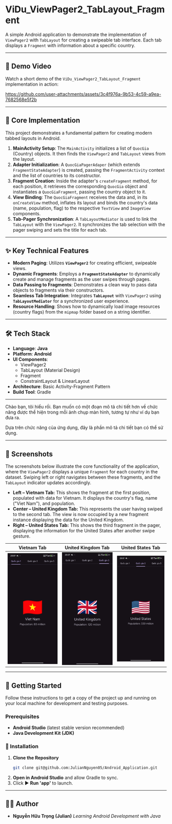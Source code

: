 # ViDu_ViewPager2_TabLayout_Fragment

A simple Android application to demonstrate the implementation of `ViewPager2` with `TabLayout` for creating a swipeable tab interface. Each tab displays a `Fragment` with information about a specific country.

-----

## 🎥 Demo Video

Watch a short demo of the `ViDu_ViewPager2_TabLayout_Fragment` implementation in action:

https://github.com/user-attachments/assets/3c4f976a-9b53-4c59-a9ea-7682568e5f2b

-----

## 🧠 Core Implementation

This project demonstrates a fundamental pattern for creating modern tabbed layouts in Android.

1.  **MainActivity Setup**: The `MainActivity` initializes a list of `QuocGia` (Country) objects. It then finds the `ViewPager2` and `TabLayout` views from the layout.
2.  **Adapter Initialization**: A `QuocGiaPagerAdaper` (which extends `FragmentStateAdapter`) is created, passing the `FragmentActivity` context and the list of countries to its constructor.
3.  **Fragment Creation**: Inside the adapter's `createFragment` method, for each position, it retrieves the corresponding `QuocGia` object and instantiates a `QuocGiaFragment`, passing the country object to it.
4.  **View Binding**: The `QuocGiaFragment` receives the data and, in its `onCreateView` method, inflates its layout and binds the country's data (name, population, flag) to the respective `TextView` and `ImageView` components.
5.  **Tab-Pager Synchronization**: A `TabLayoutMediator` is used to link the `TabLayout` with the `ViewPager2`. It synchronizes the tab selection with the pager swiping and sets the title for each tab.

-----

## ✨ Key Technical Features

  * **Modern Paging**: Utilizes **`ViewPager2`** for creating efficient, swipeable views.
  * **Dynamic Fragments**: Employs a **`FragmentStateAdapter`** to dynamically create and manage fragments as the user swipes through pages.
  * **Data Passing to Fragments**: Demonstrates a clean way to pass data objects to fragments via their constructors.
  * **Seamless Tab Integration**: Integrates **`TabLayout`** with `ViewPager2` using **`TabLayoutMediator`** for a synchronized user experience.
  * **Resource Handling**: Shows how to dynamically load image resources (country flags) from the `mipmap` folder based on a string identifier.

-----

## 🛠️ Tech Stack

  * **Language**: **Java**
  * **Platform**: **Android**
  * **UI Components**:
      * ViewPager2
      * TabLayout (Material Design)
      * Fragment
      * ConstraintLayout & LinearLayout
  * **Architecture**: Basic Activity-Fragment Pattern
  * **Build Tool**: Gradle

-----
Chào bạn, tôi hiểu rồi. Bạn muốn có một đoạn mô tả chi tiết hơn về chức năng được thể hiện trong mỗi ảnh chụp màn hình, tương tự như ví dụ bạn đưa ra.

Dựa trên chức năng của ứng dụng, đây là phần mô tả chi tiết bạn có thể sử dụng.

-----

## 📸 Screenshots

The screenshots below illustrate the core functionality of the application, where the `ViewPager2` displays a unique `Fragment` for each country in the dataset. Swiping left or right navigates between these fragments, and the `TabLayout` indicator updates accordingly.

  * **Left – Vietnam Tab:** This shows the fragment at the first position, populated with data for Vietnam. It displays the country's flag, name ("Viet Nam"), and population.
  * **Center – United Kingdom Tab:** This represents the user having swiped to the second tab. The view is now occupied by a new fragment instance displaying the data for the United Kingdom.
  * **Right – United States Tab:** This shows the third fragment in the pager, displaying the information for the United States after another swipe gesture.

| Vietnam Tab | United Kingdom Tab | United States Tab |
| :-----------: | :-----------: | :-----------: |
|  <img src="./assets/demo_vn.jpg" alt="Demo VN" width="300"/>|<img src="./assets/demo_uk.jpg" alt="Demo UK" width="300"/>  |  <img src="./assets/demo_us.jpg" alt="Demo US" width="300"/>|

-----

## 🚀 Getting Started

Follow these instructions to get a copy of the project up and running on your local machine for development and testing purposes.

### Prerequisites

  * **Android Studio** (latest stable version recommended)
  * **Java Development Kit (JDK)**

### 🧩 Installation

1.  **Clone the Repository**
    ```bash
    git clone git@github.com:JulianNguyen05/Android_Application.git
    ```
2.  **Open in Android Studio** and allow Gradle to sync.
3.  Click ▶️ **Run 'app'** to launch.

-----

## 🧑‍💻 Author

  * **Nguyễn Hữu Trọng (Julian)**
    *Learning Android Development with Java*